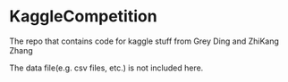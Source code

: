 # KaggleCompetition

The repo that contains code for kaggle stuff from Grey Ding and ZhiKang Zhang

The data file(e.g. csv files, etc.) is not included here.
